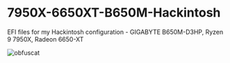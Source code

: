 # 7950X-6650XT-B650M-Hackintosh
EFI files for my Hackintosh configuration - GIGABYTE B650M-D3HP, Ryzen 9 7950X, Radeon 6650-XT

![obfuscat](https://github.com/user-attachments/assets/1add2ca8-d569-4a8f-aebc-7e9ee20fb995)
